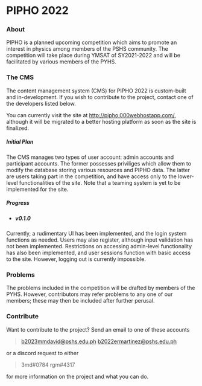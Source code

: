# PIPHO 2022

### About

PIPHO is a planned upcoming competition which aims to promote an interest in physics among members of the PSHS community. The competition will take place during YMSAT of SY2021-2022 and will be facilitated by various members of the PYHS.

### The CMS

The content management system (CMS) for PIPHO 2022 is custom-built and in-development. If you wish to contribute to the project, contact one of the developers listed below.

You can currently visit the site at http://pipho.000webhostapp.com/, although it will be migrated to a better hosting platform as soon as the site is finalized.

##### Initial Plan

The CMS manages two types of user account: admin accounts and participant accounts. The former possesses priviliges which allow them to modify the database storing various resources and PIPHO data. The latter are users taking part in the competition, and have access only to the lower-level functionalities of the site. Note that a teaming system is yet to be implemented for the site.

##### Progress

* ##### v0.1.0

Currently, a rudimentary UI has been implemented, and the login system functions as needed. Users may also register, although input validation has not been implemented.
Restrictions on accessing admin-level functionality has also been implemented, and user sessions function with basic access to the site. However, logging out is currently impossible.

### Problems

The problems included in the competition will be drafted by members of the PYHS. However, contributors may refer problems to any one of our members; these may then be included after further perusal.

### Contribute

Want to contribute to the project? Send an email to one of these accounts
> b2023mmdavid@pshs.edu.ph
> b2022ermartinez@pshs.edu.ph

or a discord request to either

> 3md#0784
> rgm#4317

for more information on the project and what you can do.